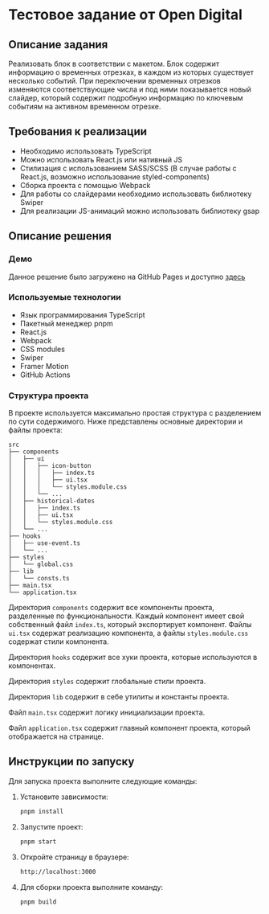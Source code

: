 # Тестовое задание от Open Digital

## Описание задания

Реализовать блок в соответствии с макетом. Блок содержит информацию о временных отрезках, в каждом из которых существует несколько событий.
При переключении временных отрезков изменяются соответствующие числа и под ними показывается новый слайдер, который содержит подробную информацию по ключевым событиям на активном временном отрезке.

## Требования к реализации

- Необходимо использовать TypeScript
- Можно использовать React.js или нативный JS
- Стилизация с использованием SASS/SCSS (В случае работы с React.js, возможно использование styled-components)
- Сборка проекта с помощью Webpack
- Для работы со слайдерами необходимо использовать библиотеку Swiper
- Для реализации JS-анимаций можно использовать библиотеку gsap

## Описание решения

### Демо

Данное решение было загружено на GitHub Pages и доступно [здесь](https://notcodev.github.io/open-digital-testing)

### Используемые технологии

- Язык программирования TypeScript
- Пакетный менеджер pnpm
- React.js
- Webpack
- CSS modules
- Swiper
- Framer Motion
- GitHub Actions

### Структура проекта

В проекте используется максимально простая структура с разделением по сути содержимого. Ниже представлены основные директории и файлы проекта:

```
src
├── components
│   ├── ui
│   │   ├── icon-button
│   │   │   ├── index.ts
│   │   │   ├── ui.tsx
│   │   │   └── styles.module.css
│   │   └── ...
│   ├── historical-dates
│   │   ├── index.ts
│   │   ├── ui.tsx
│   │   └── styles.module.css
│   └── ...
├── hooks
│   ├── use-event.ts
│   └── ...
├── styles
│   └── global.css
├── lib
│   └── consts.ts
├── main.tsx
└── application.tsx
```

Директория `components` содержит все компоненты проекта, разделенные по функциональности. Каждый компонент имеет свой собственный файл `index.ts`, который экспортирует компонент. Файлы `ui.tsx` содержат реализацию компонента, а файлы `styles.module.css` содержат стили компонента.

Директория `hooks` содержит все хуки проекта, которые используются в компонентах.

Директория `styles` содержит глобальные стили проекта.

Директория `lib` содержит в себе утилиты и константы проекта.

Файл `main.tsx` содержит логику инициализации проекта.

Файл `application.tsx` содержит главный компонент проекта, который отображается на странице.

## Инструкции по запуску

Для запуска проекта выполните следующие команды:

1. Установите зависимости:
   ```bash
   pnpm install
   ```

2. Запустите проект:
   ```bash
   pnpm start
   ```

3. Откройте страницу в браузере:
   ```bash
   http://localhost:3000
   ```

4. Для сборки проекта выполните команду:
   ```bash
   pnpm build
   ```
